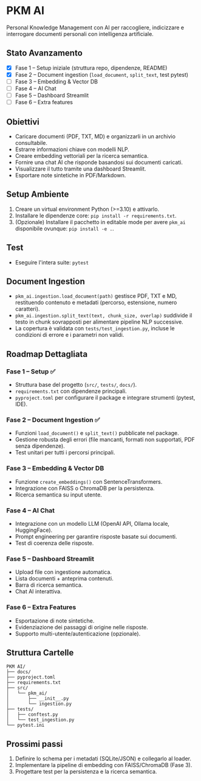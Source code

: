 # PKM AI

Personal Knowledge Management con AI per raccogliere, indicizzare e interrogare documenti personali con intelligenza artificiale.

## Stato Avanzamento
- [x] Fase 1 – Setup iniziale (struttura repo, dipendenze, README)
- [x] Fase 2 – Document ingestion (`load_document`, `split_text`, test pytest)
- [ ] Fase 3 – Embedding & Vector DB
- [ ] Fase 4 – AI Chat
- [ ] Fase 5 – Dashboard Streamlit
- [ ] Fase 6 – Extra features

## Obiettivi
- Caricare documenti (PDF, TXT, MD) e organizzarli in un archivio consultabile.
- Estrarre informazioni chiave con modelli NLP.
- Creare embedding vettoriali per la ricerca semantica.
- Fornire una chat AI che risponde basandosi sui documenti caricati.
- Visualizzare il tutto tramite una dashboard Streamlit.
- Esportare note sintetiche in PDF/Markdown.

## Setup Ambiente
1. Creare un virtual environment Python (>=3.10) e attivarlo.
2. Installare le dipendenze core: `pip install -r requirements.txt`.
3. (Opzionale) Installare il pacchetto in editable mode per avere `pkm_ai` disponibile ovunque: `pip install -e .`.

## Test
- Eseguire l'intera suite: `pytest`

## Document Ingestion
- `pkm_ai.ingestion.load_document(path)` gestisce PDF, TXT e MD, restituendo contenuto e metadati (percorso, estensione, numero caratteri).
- `pkm_ai.ingestion.split_text(text, chunk_size, overlap)` suddivide il testo in chunk sovrapposti per alimentare pipeline NLP successive.
- La copertura è validata con `tests/test_ingestion.py`, incluse le condizioni di errore e i parametri non validi.

## Roadmap Dettagliata
### Fase 1 – Setup ✅
- Struttura base del progetto (`src/`, `tests/`, `docs/`).
- `requirements.txt` con dipendenze principali.
- `pyproject.toml` per configurare il package e integrare strumenti (pytest, IDE).

### Fase 2 – Document Ingestion ✅
- Funzioni `load_document()` e `split_text()` pubblicate nel package.
- Gestione robusta degli errori (file mancanti, formati non supportati, PDF senza dipendenze).
- Test unitari per tutti i percorsi principali.

### Fase 3 – Embedding & Vector DB
- Funzione `create_embeddings()` con SentenceTransformers.
- Integrazione con FAISS o ChromaDB per la persistenza.
- Ricerca semantica su input utente.

### Fase 4 – AI Chat
- Integrazione con un modello LLM (OpenAI API, Ollama locale, HuggingFace).
- Prompt engineering per garantire risposte basate sui documenti.
- Test di coerenza delle risposte.

### Fase 5 – Dashboard Streamlit
- Upload file con ingestione automatica.
- Lista documenti + anteprima contenuti.
- Barra di ricerca semantica.
- Chat AI interattiva.

### Fase 6 – Extra Features
- Esportazione di note sintetiche.
- Evidenziazione dei passaggi di origine nelle risposte.
- Supporto multi-utente/autenticazione (opzionale).

## Struttura Cartelle
```
PKM AI/
├── docs/
├── pyproject.toml
├── requirements.txt
├── src/
│   └── pkm_ai/
│       ├── __init__.py
│       └── ingestion.py
├── tests/
│   ├── conftest.py
│   └── test_ingestion.py
└── pytest.ini
```

## Prossimi passi
1. Definire lo schema per i metadati (SQLite/JSON) e collegarlo al loader.
2. Implementare la pipeline di embedding con FAISS/ChromaDB (Fase 3).
3. Progettare test per la persistenza e la ricerca semantica.
